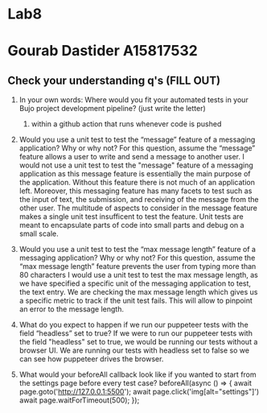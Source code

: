 # Lab8
# Gourab Dastider A15817532


## Check your understanding q's (FILL OUT)
1. In your own words: Where would you fit your automated tests in your Bujo project development pipeline? (just write the letter)
   1) within a github action that runs whenever code is pushed

2. Would you use a unit test to test the “message” feature of a messaging application? Why or why not? For this question, assume the “message” feature allows a user to write and send a message to another user.
   I would not use a unit test to test the "message" feature of a messaging application as this message feature is essentially the main purpose of the application. Without this feature there is not much of an application left. Moreover, this messaging feature has many facets to test such as the input of text, the submission, and receiving of the message from the other user. The multitude of aspects to consider in the message feature makes a single unit test insufficent to test the feature. Unit tests are meant to encapsulate parts of code into small parts and debug on a small scale.

3. Would you use a unit test to test the “max message length” feature of a messaging application? Why or why not? For this question, assume the “max message length” feature prevents the user from typing more than 80 characters
   I would use a unit test to test the max message length, as we have specified a specific unit of the messaging application to test, the text entry. We are checking the max message length which gives us a specific metric to track if the unit test fails. This will allow to pinpoint an error to the message length.

4. What do you expect to happen if we run our puppeteer tests with the field “headless” set to true?
   If we were to run our puppeteer tests with the field "headless" set to true, we would be running our tests without a browser UI. We are running our tests with headless set to false so we can see how puppeteer drives the browser.

5. What would your beforeAll callback look like if you wanted to start from the settings page before every test case?
   beforeAll(async () => {
    await page.goto('http://127.0.0.1:5500');
    await page.click('img[alt="settings"]')
    await page.waitForTimeout(500);
  });

